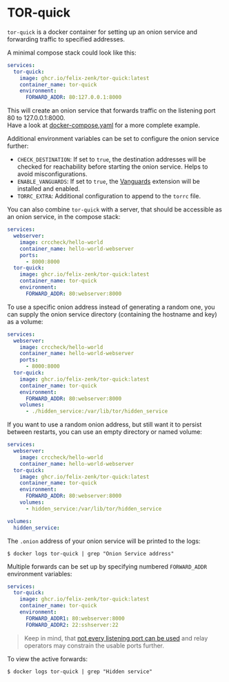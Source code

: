 TOR-quick
===

`tor-quick` is a docker container for setting up an onion service and forwarding traffic to specified addresses.

A minimal compose stack could look like this:

```yaml
services:
  tor-quick:
    image: ghcr.io/felix-zenk/tor-quick:latest
    container_name: tor-quick
    environment:
      FORWARD_ADDR: 80:127.0.0.1:8000
```

This will create an onion service that forwards traffic on the listening port 80 to 127.0.0.1:8000.  
Have a look at [docker-compose.yaml](docker-compose.yaml) for a more complete example.  

Additional environment variables can be set to configure the onion service further:

- `CHECK_DESTINATION`: If set to `true`, the destination addresses will be checked for reachability before starting the onion service.
  Helps to avoid misconfigurations.
- `ENABLE_VANGUARDS`: If set to `true`, the [Vanguards](https://github.com/mikeperry-tor/vanguards) extension will be installed and enabled.
- `TORRC_EXTRA`: Additional configuration to append to the `torrc` file.

You can also combine `tor-quick` with a server, that should be accessible as an onion service,
in the compose stack:

```yaml
services:
  webserver:
    image: crccheck/hello-world
    container_name: hello-world-webserver
    ports:
      - 8000:8000
  tor-quick:
    image: ghcr.io/felix-zenk/tor-quick:latest
    container_name: tor-quick
    environment:
      FORWARD_ADDR: 80:webserver:8000
```

To use a specific onion address instead of generating a random one,
you can supply the onion service directory (containing the hostname and key) as a volume:

```yaml
services:
  webserver:
    image: crccheck/hello-world
    container_name: hello-world-webserver
    ports:
      - 8000:8000
  tor-quick:
    image: ghcr.io/felix-zenk/tor-quick:latest
    container_name: tor-quick
    environment:
      FORWARD_ADDR: 80:webserver:8000
    volumes:
      - ./hidden_service:/var/lib/tor/hidden_service
```

If you want to use a random onion address, but still want it to persist between restarts,
you can use an empty directory or named volume:

```yaml
services:
  webserver:
    image: crccheck/hello-world
    container_name: hello-world-webserver
  tor-quick:
    image: ghcr.io/felix-zenk/tor-quick:latest
    container_name: tor-quick
    environment:
      FORWARD_ADDR: 80:webserver:8000
    volumes:
      - hidden_service:/var/lib/tor/hidden_service

volumes:
  hidden_service:
```

The `.onion` address of your onion service will be printed to the logs:

```shell
$ docker logs tor-quick | grep "Onion Service address"
```

Multiple forwards can be set up by specifying numbered `FORWARD_ADDR` environment variables:

```yaml
services:
  tor-quick:
    image: ghcr.io/felix-zenk/tor-quick:latest
    container_name: tor-quick
    environment:
      FORWARD_ADDR1: 80:webserver:8000
      FORWARD_ADDR2: 22:sshserver:22
```

> Keep in mind, that [not every listening port can be used](https://support.torproject.org/relay-operators/default-exit-ports/)
> and relay operators may constrain the usable ports further.

To view the active forwards:

```shell
$ docker logs tor-quick | grep "Hidden service"
```

